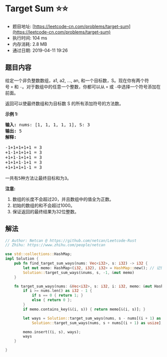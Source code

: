 # Target Sum :star::star:
- 题目地址: [https://leetcode-cn.com/problems/target-sum](https://leetcode-cn.com/problems/target-sum)
- 执行时间: 104 ms 
- 内存消耗: 2.8 MB
- 通过日期: 2019-04-11 19:26

## 题目内容
<p>给定一个非负整数数组，a1, a2, ..., an, 和一个目标数，S。现在你有两个符号 <code>+</code> 和 <code>-</code>。对于数组中的任意一个整数，你都可以从 <code>+</code> 或 <code>-</code>中选择一个符号添加在前面。</p>

<p>返回可以使最终数组和为目标数 S 的所有添加符号的方法数。</p>

<p><strong>示例 1:</strong></p>

<pre>
<strong>输入:</strong> nums: [1, 1, 1, 1, 1], S: 3
<strong>输出:</strong> 5
<strong>解释:</strong> 

-1+1+1+1+1 = 3
+1-1+1+1+1 = 3
+1+1-1+1+1 = 3
+1+1+1-1+1 = 3
+1+1+1+1-1 = 3

一共有5种方法让最终目标和为3。
</pre>

<p><strong>注意:</strong></p>

<ol>
	<li>数组的长度不会超过20，并且数组中的值全为正数。</li>
	<li>初始的数组的和不会超过1000。</li>
	<li>保证返回的最终结果为32位整数。</li>
</ol>


## 解法
```rust
// Author: Netcan @ https://github.com/netcan/Leetcode-Rust
// Zhihu: https://www.zhihu.com/people/netcan

use std::collections::HashMap;
impl Solution {
    pub fn find_target_sum_ways(nums: Vec<i32>, s: i32) -> i32 {
        let mut memo: HashMap<(i32, i32), i32> = HashMap::new(); // 记忆化
        Solution::target_sum_ways(&nums, s, -1, &mut memo)
    }

    fn target_sum_ways(nums: &Vec<i32>, s: i32, i: i32, memo: &mut HashMap<(i32, i32), i32>) -> i32 {
        if i >= nums.len() as i32 - 1 {
            if s == 0 { return 1; }
            else { return 0 };
        }
        if memo.contains_key(&(i, s)) { return memo[&(i, s)]; }

        let ways = Solution::target_sum_ways(nums, s - nums[(i + 1) as usize], i + 1, memo) + // +
            Solution::target_sum_ways(nums, s + nums[(i + 1) as usize], i + 1, memo); // -

        memo.insert((i, s), ways);
        ways
    }

}


```